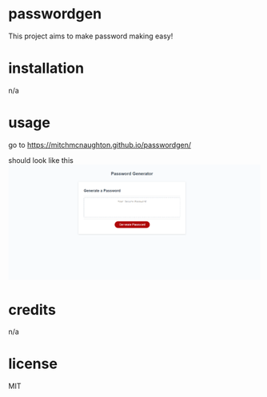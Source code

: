 # passwordgen

This project aims to make password making easy!

# installation

n/a

# usage

go to https://mitchmcnaughton.github.io/passwordgen/

should look like this ![password generator website](<Assets/img/passowrd generator website.PNG>)


# credits

n/a

# license

MIT